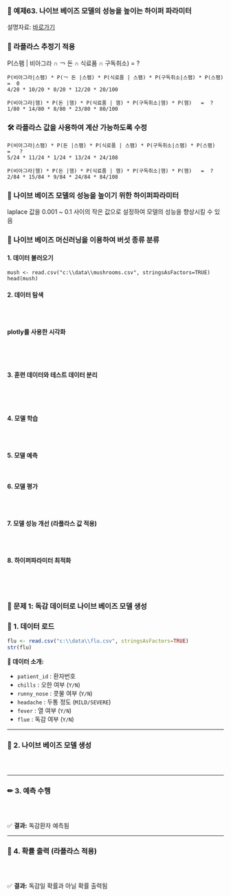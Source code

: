 
### 🎯 예제63. 나이브 베이즈 모델의 성능을 높이는 하이퍼 파라미터

설명자료:   [바로가기](https://cafe.daum.net/oracleoracle/Sotv/553)   


### 📌 라플라스 추정기 적용
P(스팸 |  비아그라  ∩ ￢ 돈   ∩  식료품 ∩  구독취소) = ?

```{r}
P(비아그라|스팸) * P(￢ 돈 |스팸) * P(식료품 | 스팸) * P(구독취소|스팸) * P(스팸)   =  0  
4/20 * 10/20 * 0/20 * 12/20 * 20/100

P(비아그라|햄) * P(돈 |햄) * P(식료품 | 햄) * P(구독취소|햄) * P(햄)   =  ?
1/80 * 14/80 * 8/80 * 23/80 * 80/100
```

### 🛠 라플라스 값을 사용하여 계산 가능하도록 수정
```{r}
P(비아그라|스팸) * P(돈 |스팸) * P(식료품 | 스팸) * P(구독취소|스팸) * P(스팸)   =   ? 
5/24 * 11/24 * 1/24 * 13/24 * 24/108

P(비아그라|햄) * P(돈 |햄) * P(식료품 | 햄) * P(구독취소|햄) * P(햄)   =  ?
2/84 * 15/84 * 9/84 * 24/84 * 84/108
```

### 📌 나이브 베이즈 모델의 성능을 높이기 위한 하이퍼파라미터
laplace 값을 0.001 ~ 0.1 사이의 작은 값으로 설정하여 모델의 성능을 향상시킬 수 있음

### 🎯 나이브 베이즈 머신러닝을 이용하여 버섯 종류 분류

#### 1. 데이터 불러오기
```{r}
mush <- read.csv("c:\\data\\mushrooms.csv", stringsAsFactors=TRUE)
head(mush)
```

#### 2. 데이터 탐색
```{r}



```

#### plotly를 사용한 시각화
```{r}




```

#### 3. 훈련 데이터와 테스트 데이터 분리
```{r}




```

#### 4. 모델 학습
```{r}



```

#### 5. 모델 예측
```{r}


```

#### 6. 모델 평가
```{r}



```

#### 7. 모델 성능 개선 (라플라스 값 적용)
```{r}



```

#### 8. 하이퍼파라미터 최적화
```{r}




```

### 🎯 문제 1: 독감 데이터로 나이브 베이즈 모델 생성

### 📌 1. 데이터 로드
```r
flu <- read.csv("c:\\data\\flu.csv", stringsAsFactors=TRUE)
str(flu)
```

**📌 데이터 소개:**
- `patient_id` : 환자번호
- `chills` : 오한 여부 (`Y/N`)
- `runny_nose` : 콧물 여부 (`Y/N`)
- `headache` : 두통 정도 (`MILD/SEVERE`)
- `fever` : 열 여부 (`Y/N`)
- `flue` : 독감 여부 (`Y/N`)

---

### 📌 2. 나이브 베이즈 모델 생성
```r




```

---

### ✏ 3. 예측 수행 
```r




```
✅ **결과:** 독감환자 예측됨

---

### 📌 4. 확률 출력 (라플라스 적용)
```r




```

✅ **결과:** 독감일 확률과 아닐 확률 출력됨

